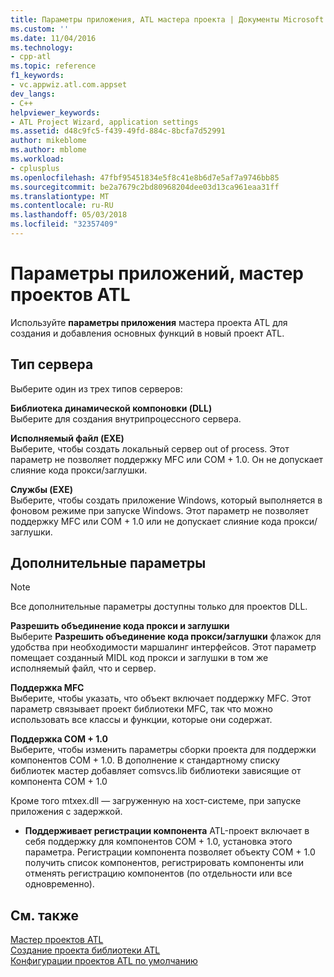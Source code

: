 ```yaml
---
title: Параметры приложения, ATL мастера проекта | Документы Microsoft
ms.custom: ''
ms.date: 11/04/2016
ms.technology:
- cpp-atl
ms.topic: reference
f1_keywords:
- vc.appwiz.atl.com.appset
dev_langs:
- C++
helpviewer_keywords:
- ATL Project Wizard, application settings
ms.assetid: d48c9fc5-f439-49fd-884c-8bcfa7d52991
author: mikeblome
ms.author: mblome
ms.workload:
- cplusplus
ms.openlocfilehash: 47fbf95451834e5f8c41e8b6d7e5af7a9746bb85
ms.sourcegitcommit: be2a7679c2bd80968204dee03d13ca961eaa31ff
ms.translationtype: MT
ms.contentlocale: ru-RU
ms.lasthandoff: 05/03/2018
ms.locfileid: "32357409"
---
```

# <a name="application-settings-atl-project-wizard"></a>Параметры приложений, мастер проектов ATL
Используйте **параметры приложения** мастера проекта ATL для создания и добавления основных функций в новый проект ATL.  
  
## <a name="server-type"></a>Тип сервера  
 Выберите один из трех типов серверов:  
  
 **Библиотека динамической компоновки (DLL)**  
 Выберите для создания внутрипроцессного сервера.  
  
 **Исполняемый файл (EXE)**  
 Выберите, чтобы создать локальный сервер out of process. Этот параметр не позволяет поддержку MFC или COM + 1.0. Он не допускает слияние кода прокси/заглушки.  
  
 **Службы (EXE)**  
 Выберите, чтобы создать приложение Windows, который выполняется в фоновом режиме при запуске Windows. Этот параметр не позволяет поддержку MFC или COM + 1.0 или не допускает слияние кода прокси/заглушки.  
  
## <a name="additional-options"></a>Дополнительные параметры  
  
> [!NOTE]
>  Все дополнительные параметры доступны только для проектов DLL.  
  
 **Разрешить объединение кода прокси и заглушки**  
 Выберите **Разрешить объединение кода прокси/заглушки** флажок для удобства при необходимости маршалинг интерфейсов. Этот параметр помещает созданный MIDL код прокси и заглушки в том же исполняемый файл, что и сервер.  
  
 **Поддержка MFC**  
 Выберите, чтобы указать, что объект включает поддержку MFC. Этот параметр связывает проект библиотеки MFC, так что можно использовать все классы и функции, которые они содержат.  
  
 **Поддержка COM + 1.0**  
 Выберите, чтобы изменить параметры сборки проекта для поддержки компонентов COM + 1.0. В дополнение к стандартному списку библиотек мастер добавляет comsvcs.lib библиотеки зависящие от компонента COM + 1.0  
  
 Кроме того mtxex.dll — загруженную на хост-системе, при запуске приложения с задержкой.  
  
-   **Поддерживает регистрации компонента** ATL-проект включает в себя поддержку для компонентов COM + 1.0, установка этого параметра. Регистрации компонента позволяет объекту COM + 1.0 получить список компонентов, регистрировать компоненты или отменять регистрацию компонентов (по отдельности или все одновременно).  
  
## <a name="see-also"></a>См. также  
 [Мастер проектов ATL](../../atl/reference/atl-project-wizard.md)   
 [Создание проекта библиотеки ATL](../../atl/reference/creating-an-atl-project.md)   
 [Конфигурации проектов ATL по умолчанию](../../atl/reference/default-atl-project-configurations.md)

